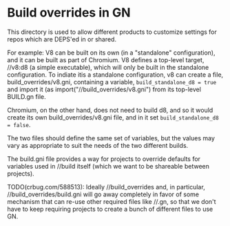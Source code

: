 # Build overrides in GN

This directory is used to allow different products to customize settings
for repos which are DEPS'ed in or shared.

For example: V8 can be built on its own (in a "standalone" configuration),
and it can be built as part of Chromium. V8 defines a top-level
target, //v8:d8 (a simple executable), which will only be built in the
standalone configuration. To indiate itis a standalone configuration, v8 can
create a file, build_overrides/v8.gni, containing a variable,
`build_standalone_d8 = true` and import it (as
import("//build_overrides/v8.gni") from its top-level BUILD.gn file.

Chromium, on the other hand, does not need to build d8, and so it would
create its own build_overrides/v8.gni file, and in it set
`build_standalone_d8 = false`.

The two files should define the same set of variables, but the values may
vary as appropriate to suit the needs of the two different builds.

The build.gni file provides a way for projects to override defaults for
variables used in //build itself (which we want to be shareable between
projects).

TODO(crbug.com/588513): Ideally //build_overrides and, in particular,
//build_overrides/build.gni will go away completely in favor of some
mechanism that can re-use other required files like //.gn, so that we don't
have to keep requiring projects to create a bunch of different files to use GN.
